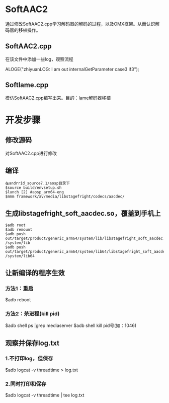 # SoftAAC2
通过修改SoftAAC2.cpp学习解码器的解码的过程，以及OMX框架。从而认识解码器的移植操作。
## SoftAAC2.cpp
在该文件中添加一些log，观察流程

ALOGE("zhiyuanLOG: I am out internalGetParameter case3 if3");

## Softlame.cpp
模仿SoftAAC2.cpp编写出来。目的：lame解码器移植

# 开发步骤
## 修改源码
对SoftAAC2.cpp进行修改

## 编译

	在andrrid_source7.1/aosp目录下
	$source build/envsetup.sh
	$lunch [2] #aosp_arm64-eng
	$mmm framework/av/media/libstagefright/codecs/aacdec/

## 生成libstagefright_soft_aacdec.so，覆盖到手机上
	$adb root
	$adb remount
	$adb push out/target/product/generic_arm64/system/lib/libstagefright_soft_aacdec.so /system/lib
	$adb push out/target/product/generic_arm64/system/lib64/libstagefright_soft_aacdec.so /system/lib64

## 让新编译的程序生效
### 方法1：重启
$adb reboot
### 方法2：杀进程(kill pid)
$adb shell ps |grep mediaserver
$adb shell kill pid号(如：1046)

## 观察并保存log.txt
### 1.不打印log，但保存
$adb logcat -v threadtime > log.txt

### 2.同时打印和保存
$adb logcat -v threadtime | tee log.txt

